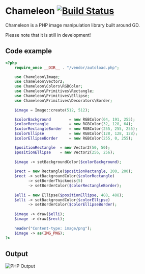 # Chameleon [![Build Status](https://travis-ci.org/webD97/chameleon.svg?branch=master)](https://travis-ci.org/webD97/chameleon)
Chameleon is a PHP image manipulation library built around GD.

Please note that it is still in development!

## Code example
```php
<?php
    require_once __DIR__ . "/vendor/autoload.php";

    use Chameleon\Image;
    use Chameleon\Vector2;
    use Chameleon\Colors\RGBColor;
    use Chameleon\Primitives\Rectangle;
    use Chameleon\Primitives\Ellipse;
    use Chameleon\Primitives\Decorators\Border;
    
    $image = Image::create(512, 512);

    $colorBackground        = new RGBColor(64, 191, 255);
    $colorRectangle         = new RGBColor(32, 128, 64);
    $colorRectangleBorder   = new RGBColor(255, 255, 255);
    $colorEllipse           = new RGBColor(128, 128, 128);
    $colorEllipseBorder     = new RGBColor(255, 0, 255);

    $positionRectangle  = new Vector2(50, 50);
    $positionEllipse    = new Vector2(256, 256);
    
    $image -> setBackgroundColor($colorBackground);
    
    $rect = new Rectangle($positionRectangle, 200, 200);
    $rect -> setBackgroundColor($colorRectangle)
          -> setBorderThickness(5)
          -> setBorderColor($colorRectangleBorder);
        
    $elli = new Ellipse($positionEllipse, 488, 488);
    $elli -> setBackgroundColor($colorEllipse)
          -> setBorderColor($colorEllipseBorder);
    
    $image -> draw($elli);
    $image -> draw($rect);
    
    header("Content-type: image/png");
    $image -> as(IMG_PNG);
?>
```

## Output
![PHP Output](http://chameleon.webd97.de/img/index/example.png)

